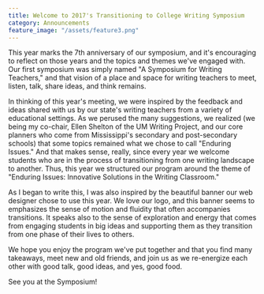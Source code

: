 ```yaml
---
title: Welcome to 2017's Transitioning to College Writing Symposium
category: Announcements
feature_image: "/assets/feature3.png"
---
```


This year marks the 7th anniversary of our symposium, and it's encouraging to reflect on those years and the topics and themes we've engaged with. Our first symposium was simply named "A Symposium for Writing Teachers," and that vision of a place and space for writing teachers to meet, listen, talk, share ideas, and think remains. 

In thinking of this year's meeting, we were inspired by the feedback and ideas shared with us by our state's writing teachers from a variety of educational settings. As we perused the many suggestions, we realized (we being my co-chair, Ellen Shelton of the UM Writing Project, and our core planners who come from Mississippi's secondary and post-secondary schools) that some topics remained what we chose to call "Enduring Issues." And that makes sense, really, since every year we welcome students who are in the process of transitioning from one writing landscape to another. Thus, this year we structured our program around the theme of "Enduring Issues: Innovative Solutions in the Writing Classroom."

As I began to write this, I was also inspired by the beautiful banner our web designer chose to use this year. We love our logo, and this banner seems to emphasizes the sense of motion and fluidity that often accompanies transitions. It speaks also to the sense of exploration and energy that comes from engaging students in big ideas and supporting them as they transition from one phase of their lives to others.

We hope you enjoy the program we've put together and that you find many takeaways, meet new and old friends, and join us as we re-energize each other with good talk, good ideas, and yes, good food.

See you at the Symposium!
